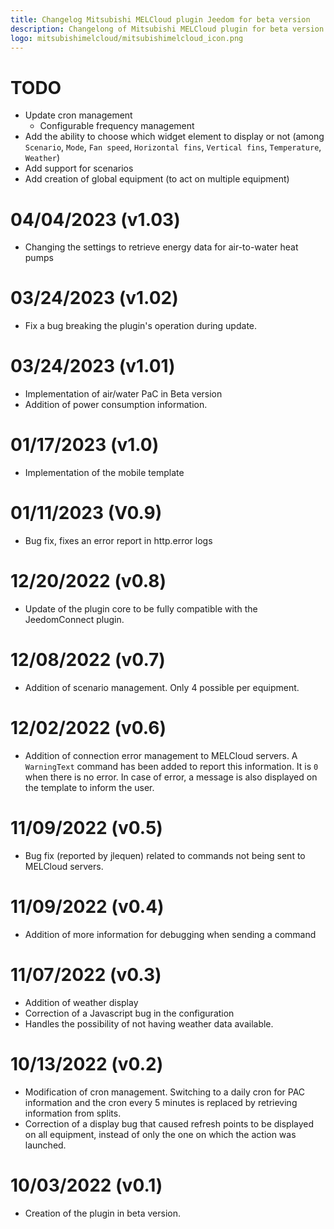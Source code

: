 ```yaml
---
title: Changelog Mitsubishi MELCloud plugin Jeedom for beta version
description: Changelong of Mitsubishi MELCloud plugin for beta version
logo: mitsubishimelcloud/mitsubishimelcloud_icon.png
---
```


# TODO
 - Update cron management
    - Configurable frequency management
 - Add the ability to choose which widget element to display or not (among `Scenario`, `Mode`, `Fan speed`, `Horizontal fins`, `Vertical fins`, `Temperature`, `Weather`)
 - Add support for scenarios
 - Add creation of global equipment (to act on multiple equipment)

# 04/04/2023 (v1.03)
 - Changing the settings to retrieve energy data for air-to-water heat pumps

# 03/24/2023 (v1.02)
 - Fix a bug breaking the plugin's operation during update.

# 03/24/2023 (v1.01)
 - Implementation of air/water PaC in Beta version
 - Addition of power consumption information.

# 01/17/2023 (v1.0)
 - Implementation of the mobile template

# 01/11/2023 (V0.9)
 - Bug fix, fixes an error report in http.error logs

# 12/20/2022 (v0.8)
 - Update of the plugin core to be fully compatible with the JeedomConnect plugin.

# 12/08/2022 (v0.7)
 - Addition of scenario management. Only 4 possible per equipment.

# 12/02/2022 (v0.6)
 - Addition of connection error management to MELCloud servers. A `WarningText` command has been added to report this information. It is `0` when there is no error. In case of error, a message is also displayed on the template to inform the user.

# 11/09/2022 (v0.5)
 - Bug fix (reported by jlequen) related to commands not being sent to MELCloud servers.

# 11/09/2022 (v0.4)
 - Addition of more information for debugging when sending a command

# 11/07/2022 (v0.3)
 - Addition of weather display
 - Correction of a Javascript bug in the configuration
 - Handles the possibility of not having weather data available.

# 10/13/2022 (v0.2)
 - Modification of cron management. Switching to a daily cron for PAC information and the cron every 5 minutes is replaced by retrieving information from splits.
 - Correction of a display bug that caused refresh points to be displayed on all equipment, instead of only the one on which the action was launched.

# 10/03/2022 (v0.1)
 - Creation of the plugin in beta version.
